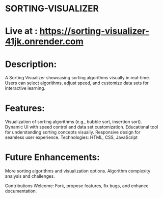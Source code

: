 # SORTING-VISUALIZER

# Live at : https://sorting-visualizer-41jk.onrender.com

# Description:
A Sorting Visualizer showcasing sorting algorithms visually in real-time. Users can select algorithms, adjust speed, and customize data sets for interactive learning.

# Features:
Visualization of sorting algorithms (e.g., bubble sort, insertion sort).
Dynamic UI with speed control and data set customization.
Educational tool for understanding sorting concepts visually.
Responsive design for seamless user experience.
Technologies: HTML, CSS, JavaScript

# Future Enhancements:
More sorting algorithms and visualization options.
Algorithm complexity analysis and challenges.


Contributions Welcome: Fork, propose features, fix bugs, and enhance documentation.
